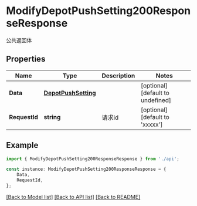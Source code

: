 # ModifyDepotPushSetting200ResponseResponse

公共返回体

## Properties

Name | Type | Description | Notes
------------ | ------------- | ------------- | -------------
**Data** | [**DepotPushSetting**](DepotPushSetting.md) |  | [optional] [default to undefined]
**RequestId** | **string** | 请求id | [optional] [default to 'xxxxx']

## Example

```typescript
import { ModifyDepotPushSetting200ResponseResponse } from './api';

const instance: ModifyDepotPushSetting200ResponseResponse = {
    Data,
    RequestId,
};
```

[[Back to Model list]](../README.md#documentation-for-models) [[Back to API list]](../README.md#documentation-for-api-endpoints) [[Back to README]](../README.md)
